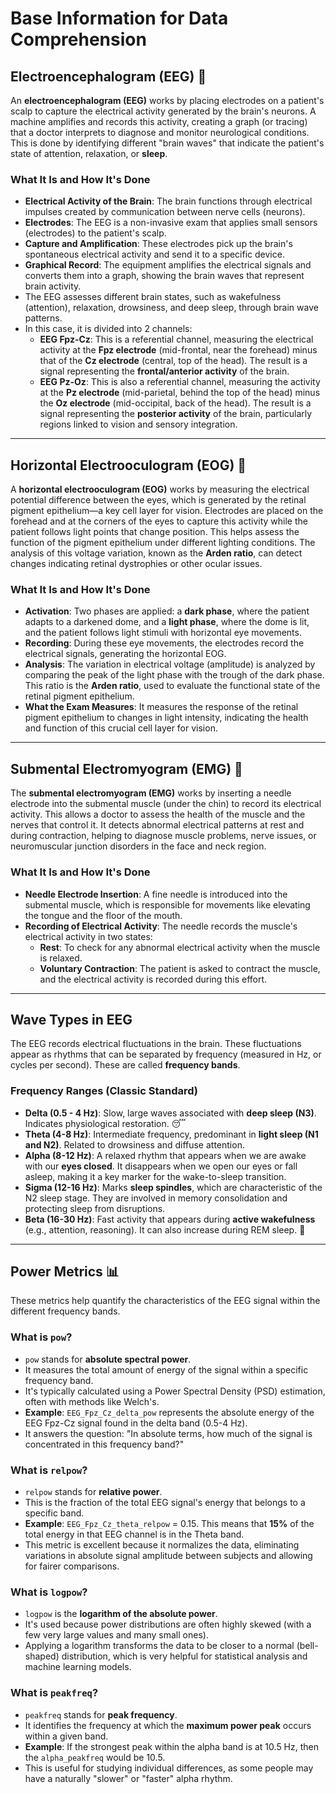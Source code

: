 # Base Information for Data Comprehension

## Electroencephalogram (EEG) 🧠
An **electroencephalogram (EEG)** works by placing electrodes on a patient's scalp to capture the electrical activity generated by the brain's neurons. A machine amplifies and records this activity, creating a graph (or tracing) that a doctor interprets to diagnose and monitor neurological conditions. This is done by identifying different "brain waves" that indicate the patient's state of attention, relaxation, or **sleep**.

### What It Is and How It's Done
* **Electrical Activity of the Brain**: The brain functions through electrical impulses created by communication between nerve cells (neurons).
* **Electrodes**: The EEG is a non-invasive exam that applies small sensors (electrodes) to the patient's scalp. 
* **Capture and Amplification**: These electrodes pick up the brain's spontaneous electrical activity and send it to a specific device.
* **Graphical Record**: The equipment amplifies the electrical signals and converts them into a graph, showing the brain waves that represent brain activity.
* The EEG assesses different brain states, such as wakefulness (attention), relaxation, drowsiness, and deep sleep, through brain wave patterns.
* In this case, it is divided into 2 channels:
    * **EEG Fpz-Cz**: This is a referential channel, measuring the electrical activity at the **Fpz electrode** (mid-frontal, near the forehead) minus that of the **Cz electrode** (central, top of the head). The result is a signal representing the **frontal/anterior activity** of the brain.
    * **EEG Pz-Oz**: This is also a referential channel, measuring the activity at the **Pz electrode** (mid-parietal, behind the top of the head) minus the **Oz electrode** (mid-occipital, back of the head). The result is a signal representing the **posterior activity** of the brain, particularly regions linked to vision and sensory integration.

***

## Horizontal Electrooculogram (EOG) 👀
A **horizontal electrooculogram (EOG)** works by measuring the electrical potential difference between the eyes, which is generated by the retinal pigment epithelium—a key cell layer for vision. Electrodes are placed on the forehead and at the corners of the eyes to capture this activity while the patient follows light points that change position. This helps assess the function of the pigment epithelium under different lighting conditions. The analysis of this voltage variation, known as the **Arden ratio**, can detect changes indicating retinal dystrophies or other ocular issues.

### What It Is and How It's Done
* **Activation**: Two phases are applied: a **dark phase**, where the patient adapts to a darkened dome, and a **light phase**, where the dome is lit, and the patient follows light stimuli with horizontal eye movements.
* **Recording**: During these eye movements, the electrodes record the electrical signals, generating the horizontal EOG.
* **Analysis**: The variation in electrical voltage (amplitude) is analyzed by comparing the peak of the light phase with the trough of the dark phase. This ratio is the **Arden ratio**, used to evaluate the functional state of the retinal pigment epithelium.
* **What the Exam Measures**: It measures the response of the retinal pigment epithelium to changes in light intensity, indicating the health and function of this crucial cell layer for vision.

***

## Submental Electromyogram (EMG) 💪
The **submental electromyogram (EMG)** works by inserting a needle electrode into the submental muscle (under the chin) to record its electrical activity. This allows a doctor to assess the health of the muscle and the nerves that control it. It detects abnormal electrical patterns at rest and during contraction, helping to diagnose muscle problems, nerve issues, or neuromuscular junction disorders in the face and neck region.

### What It Is and How It's Done
* **Needle Electrode Insertion**: A fine needle is introduced into the submental muscle, which is responsible for movements like elevating the tongue and the floor of the mouth.
* **Recording of Electrical Activity**: The needle records the muscle's electrical activity in two states:
    * **Rest**: To check for any abnormal electrical activity when the muscle is relaxed.
    * **Voluntary Contraction**: The patient is asked to contract the muscle, and the electrical activity is recorded during this effort.

***

## Wave Types in EEG
The EEG records electrical fluctuations in the brain. These fluctuations appear as rhythms that can be separated by frequency (measured in Hz, or cycles per second). These are called **frequency bands**. 

### Frequency Ranges (Classic Standard)
* **Delta (0.5 - 4 Hz)**: Slow, large waves associated with **deep sleep (N3)**. Indicates physiological restoration. 😴
* **Theta (4-8 Hz)**: Intermediate frequency, predominant in **light sleep (N1 and N2)**. Related to drowsiness and diffuse attention.
* **Alpha (8-12 Hz)**: A relaxed rhythm that appears when we are awake with our **eyes closed**. It disappears when we open our eyes or fall asleep, making it a key marker for the wake-to-sleep transition.
* **Sigma (12-16 Hz)**: Marks **sleep spindles**, which are characteristic of the N2 sleep stage. They are involved in memory consolidation and protecting sleep from disruptions.
* **Beta (16-30 Hz)**: Fast activity that appears during **active wakefulness** (e.g., attention, reasoning). It can also increase during REM sleep. 🤔

***

## Power Metrics 📊
These metrics help quantify the characteristics of the EEG signal within the different frequency bands.

### What is `pow`?
* `pow` stands for **absolute spectral power**.
* It measures the total amount of energy of the signal within a specific frequency band.
* It's typically calculated using a Power Spectral Density (PSD) estimation, often with methods like Welch's.
* **Example**: `EEG_Fpz_Cz_delta_pow` represents the absolute energy of the EEG Fpz-Cz signal found in the delta band (0.5-4 Hz).
* It answers the question: "In absolute terms, how much of the signal is concentrated in this frequency band?"

### What is `relpow`?
* `relpow` stands for **relative power**.
* This is the fraction of the total EEG signal's energy that belongs to a specific band.
* **Example**: `EEG_Fpz_Cz_theta_relpow` = 0.15. This means that **15%** of the total energy in that EEG channel is in the Theta band.
* This metric is excellent because it normalizes the data, eliminating variations in absolute signal amplitude between subjects and allowing for fairer comparisons.

### What is `logpow`?
* `logpow` is the **logarithm of the absolute power**.
* It's used because power distributions are often highly skewed (with a few very large values and many small ones).
* Applying a logarithm transforms the data to be closer to a normal (bell-shaped) distribution, which is very helpful for statistical analysis and machine learning models.

### What is `peakfreq`?
* `peakfreq` stands for **peak frequency**.
* It identifies the frequency at which the **maximum power peak** occurs within a given band.
* **Example**: If the strongest peak within the alpha band is at 10.5 Hz, then the `alpha_peakfreq` would be 10.5.
* This is useful for studying individual differences, as some people may have a naturally "slower" or "faster" alpha rhythm.